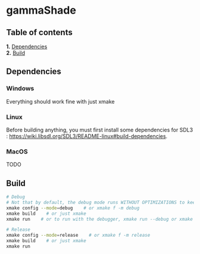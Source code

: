# gammaShade
## Table of contents
**1.** [Dependencies]()  
**2.** [Build]()  

## Dependencies
### Windows
Everything should work fine with just xmake

### Linux
Before building anything, you must first install some dependencies for SDL3 : https://wiki.libsdl.org/SDL3/README-linux#build-dependencies.

### MacOS
TODO

## Build
```bash
# Debug 
# Not that by default, the debug mode runs WITHOUT OPTIMIZATIONS to keep variables' contents intact
xmake config --mode=debug    # or xmake f -m debug
xmake build    # or just xmake
xmake run    # or to run with the debugger, xmake run --debug or xmake run -d

# Release
xmake config --mode=release    # or xmake f -m release
xmake build    # or just xmake
xmake run
```

